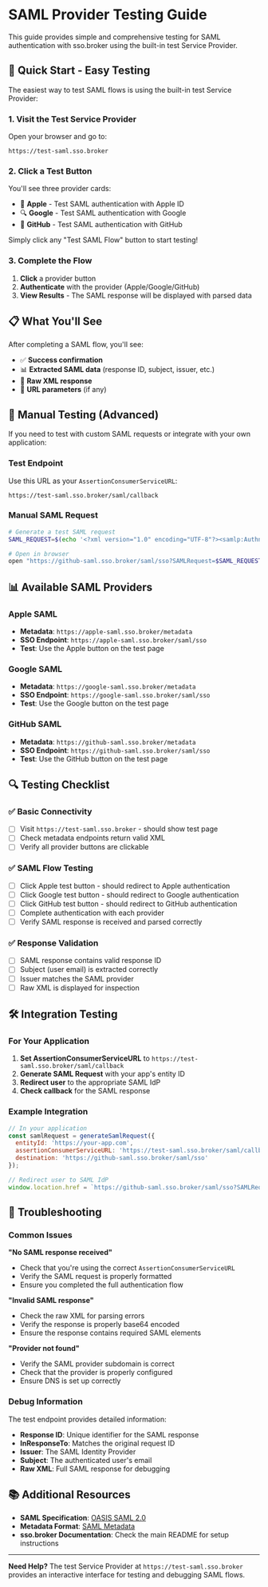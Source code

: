 # SAML Provider Testing Guide

This guide provides simple and comprehensive testing for SAML authentication with sso.broker using the built-in test Service Provider.

## 🚀 Quick Start - Easy Testing

The easiest way to test SAML flows is using the built-in test Service Provider:

### 1. Visit the Test Service Provider
Open your browser and go to:
```
https://test-saml.sso.broker
```

### 2. Click a Test Button
You'll see three provider cards:
- 🍎 **Apple** - Test SAML authentication with Apple ID
- 🔍 **Google** - Test SAML authentication with Google  
- 🐙 **GitHub** - Test SAML authentication with GitHub

Simply click any "Test SAML Flow" button to start testing!

### 3. Complete the Flow
1. **Click** a provider button
2. **Authenticate** with the provider (Apple/Google/GitHub)
3. **View Results** - The SAML response will be displayed with parsed data

## 📋 What You'll See

After completing a SAML flow, you'll see:
- ✅ **Success confirmation**
- 📊 **Extracted SAML data** (response ID, subject, issuer, etc.)
- 📄 **Raw XML response**
- 🔗 **URL parameters** (if any)

## 🔧 Manual Testing (Advanced)

If you need to test with custom SAML requests or integrate with your own application:

### Test Endpoint
Use this URL as your `AssertionConsumerServiceURL`:
```
https://test-saml.sso.broker/saml/callback
```

### Manual SAML Request
```bash
# Generate a test SAML request
SAML_REQUEST=$(echo '<?xml version="1.0" encoding="UTF-8"?><samlp:AuthnRequest xmlns:samlp="urn:oasis:names:tc:SAML:2.0:protocol" xmlns:saml="urn:oasis:names:tc:SAML:2.0:assertion" ID="_test123" Version="2.0" IssueInstant="2024-01-15T10:30:00Z" Destination="https://github-saml.sso.broker/saml/sso" AssertionConsumerServiceURL="https://test-saml.sso.broker/saml/callback" ProtocolBinding="urn:oasis:names:tc:SAML:2.0:bindings:HTTP-POST"><saml:Issuer>https://test-saml.sso.broker</saml:Issuer><samlp:NameIDPolicy Format="urn:oasis:names:tc:SAML:1.1:nameid-format:emailAddress" AllowCreate="true"/></samlp:AuthnRequest>' | base64 | tr -d '\n')

# Open in browser
open "https://github-saml.sso.broker/saml/sso?SAMLRequest=$SAML_REQUEST"
```

## 📊 Available SAML Providers

### Apple SAML
- **Metadata**: `https://apple-saml.sso.broker/metadata`
- **SSO Endpoint**: `https://apple-saml.sso.broker/saml/sso`
- **Test**: Use the Apple button on the test page

### Google SAML
- **Metadata**: `https://google-saml.sso.broker/metadata`
- **SSO Endpoint**: `https://google-saml.sso.broker/saml/sso`
- **Test**: Use the Google button on the test page

### GitHub SAML
- **Metadata**: `https://github-saml.sso.broker/metadata`
- **SSO Endpoint**: `https://github-saml.sso.broker/saml/sso`
- **Test**: Use the GitHub button on the test page

## 🔍 Testing Checklist

### ✅ Basic Connectivity
- [ ] Visit `https://test-saml.sso.broker` - should show test page
- [ ] Check metadata endpoints return valid XML
- [ ] Verify all provider buttons are clickable

### ✅ SAML Flow Testing
- [ ] Click Apple test button - should redirect to Apple authentication
- [ ] Click Google test button - should redirect to Google authentication  
- [ ] Click GitHub test button - should redirect to GitHub authentication
- [ ] Complete authentication with each provider
- [ ] Verify SAML response is received and parsed correctly

### ✅ Response Validation
- [ ] SAML response contains valid response ID
- [ ] Subject (user email) is extracted correctly
- [ ] Issuer matches the SAML provider
- [ ] Raw XML is displayed for inspection

## 🛠️ Integration Testing

### For Your Application
1. **Set AssertionConsumerServiceURL** to `https://test-saml.sso.broker/saml/callback`
2. **Generate SAML Request** with your app's entity ID
3. **Redirect user** to the appropriate SAML IdP
4. **Check callback** for the SAML response

### Example Integration
```javascript
// In your application
const samlRequest = generateSamlRequest({
  entityId: 'https://your-app.com',
  assertionConsumerServiceURL: 'https://test-saml.sso.broker/saml/callback',
  destination: 'https://github-saml.sso.broker/saml/sso'
});

// Redirect user to SAML IdP
window.location.href = `https://github-saml.sso.broker/saml/sso?SAMLRequest=${btoa(samlRequest)}`;
```

## 🐛 Troubleshooting

### Common Issues

**"No SAML response received"**
- Check that you're using the correct `AssertionConsumerServiceURL`
- Verify the SAML request is properly formatted
- Ensure you completed the full authentication flow

**"Invalid SAML response"**
- Check the raw XML for parsing errors
- Verify the response is properly base64 encoded
- Ensure the response contains required SAML elements

**"Provider not found"**
- Verify the SAML provider subdomain is correct
- Check that the provider is properly configured
- Ensure DNS is set up correctly

### Debug Information
The test endpoint provides detailed information:
- **Response ID**: Unique identifier for the SAML response
- **InResponseTo**: Matches the original request ID
- **Issuer**: The SAML Identity Provider
- **Subject**: The authenticated user's email
- **Raw XML**: Full SAML response for debugging

## 📚 Additional Resources

- **SAML Specification**: [OASIS SAML 2.0](https://docs.oasis-open.org/security/saml/v2.0/)
- **Metadata Format**: [SAML Metadata](https://docs.oasis-open.org/security/saml/v2.0/saml-metadata-2.0-os.pdf)
- **sso.broker Documentation**: Check the main README for setup instructions

---

**Need Help?** The test Service Provider at `https://test-saml.sso.broker` provides an interactive interface for testing and debugging SAML flows.